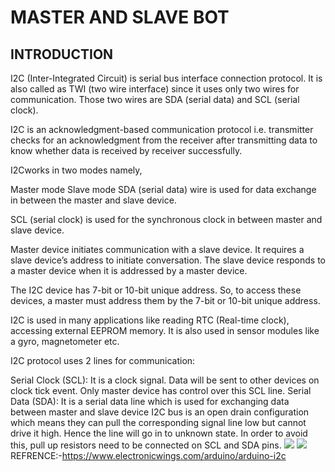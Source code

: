 # MASTER AND SLAVE BOT
## INTRODUCTION
I2C (Inter-Integrated Circuit) is serial bus interface connection protocol. It is also called as TWI (two wire interface) since it uses only two wires for communication. Those two wires are SDA (serial data) and SCL (serial clock).

I2C is an acknowledgment-based communication protocol i.e. transmitter checks for an acknowledgment from the receiver after transmitting data to know whether data is received by receiver successfully.

I2Cworks in two modes namely,

Master mode
Slave mode
SDA (serial data) wire is used for data exchange in between the master and slave device.

SCL (serial clock) is used for the synchronous clock in between master and slave device.

Master device initiates communication with a slave device. It requires a slave device’s address to initiate conversation. The slave device responds to a master device when it is addressed by a master device.

The I2C device has 7-bit or 10-bit unique address. So, to access these devices, a master must address them by the 7-bit or 10-bit unique address.

I2C is used in many applications like reading RTC (Real-time clock), accessing external EEPROM memory. It is also used in sensor modules like a gyro, magnetometer etc.

I2C protocol uses 2 lines for communication:

Serial Clock (SCL): It is a clock signal. Data will be sent to other devices on clock tick event. Only master device has control over this SCL line.
Serial Data (SDA): It is a serial data line which is used for exchanging data between master and slave device
I2C bus is an open drain configuration which means they can pull the corresponding signal line low but cannot drive it high. Hence the line will go in to unknown state. In order to avoid this, pull up resistors need to be connected on SCL and SDA pins.
![](https://www.electronicwings.com/public/images/user_images/images/Arduino/Arduino_basics/Arduino_I2C/I2C_Generalized.PNG)
![](https://www.electronicwings.com/public/images/user_images/images/Arduino/Arduino_basics/Arduino_I2C/Arduino_i2c_pins.png)
REFRENCE:-https://www.electronicwings.com/arduino/arduino-i2c
